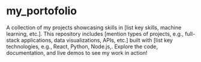 # my_portofolio
A collection of my projects showcasing skills in [list key skills, machine learning, etc.]. This repository includes [mention types of projects, e.g., full-stack applications, data visualizations, APIs, etc.] built with [list key technologies, e.g., React, Python, Node.js,. Explore the code, documentation, and live demos to see my work in action!

